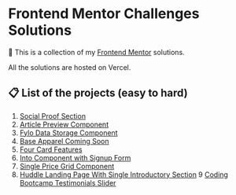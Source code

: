 # Frontend Mentor Challenges Solutions

📒 This is a collection of my [Frontend Mentor](https://www.frontendmentor.io/) solutions. 

All the solutions are hosted on Vercel.

## 📋 List of the projects (easy to hard)
1. [Social Proof Section](https://frontendmentor-social-proof.vercel.app/)
2. [Article Preview Component](https://frontendmentor-article-preview-nine.vercel.app/)
3. [Fylo Data Storage Component](https://frontendmentor-fylo-data-storage-orpin.vercel.app/)
4. [Base Apparel Coming Soon](https://base-apparel-coming-soon-master-murex.vercel.app/)
5. [Four Card Features](https://four-card-feature-section-master-flax.vercel.app/)
6. [Into Component with Signup Form](https://intro-component-with-signup-form-master-delta.vercel.app/)
7. [Single Price Grid Component](https://single-price-grid-component-master-kappa-eight.vercel.app/)
8. [Huddle Landing Page With Single Introductory Section](https://huddle-landing-page-with-single-introductory-section-master.yjcyun.vercel.app/)
9 [Coding Bootcamp Testimonials Slider](https://coding-bootcamp-testimonials-slider-master-rosy-seven.vercel.app/)